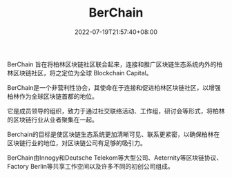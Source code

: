 ﻿---
weight: 
title: "BerChain"
description: "BerChain 旨在将柏林区块链社区联合起来，连接和推广区块链生态系统内外的柏林区块链社区，将之定位为全球 Blockchain Capital。"
date: 2022-07-19T21:57:40+08:00
lastmod: 2022-07-19T16:45:40+08:00
draft: false
authors: ["qianxun"]
featuredImage: "berchain.jpg"
link: "https://1234btc.com/qk/berchain.html"
tags: ["元宇宙社区","BerChain"]
categories: ["navigation"]
navigation: ["元宇宙社区"]
lightgallery: true
toc: true
pinned: false
recommend: false
recommend1: false
---
BerChain 旨在将柏林区块链社区联合起来，连接和推广区块链生态系统内外的柏林区块链社区，将之定位为全球 Blockchain Capital。

BerChain是一个非营利性协会，其使命在于连接和促进柏林区块链社区，以增强柏林作为全球区块链首都的地位。

它是成员领导的组织，致力于通过社交联络活动、工作组，研讨会等形式，将柏林的区块链行业从业者聚集在一起。

Berchain的目标是使区块链生态系统更加清晰可见、联系更紧密，以确保柏林在区块链行业的地位，对区块链公司有足够的吸引力。

BerChain由Innogy和Deutsche Telekom等大型公司、Aeternity等区块链协议、Factory Berlin等共享工作空间以及许多不同的初创公司组成。